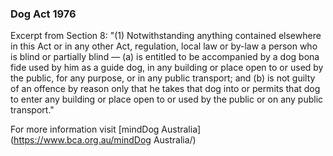### Dog Act 1976

Excerpt from Section 8:
"(1) Notwithstanding anything contained elsewhere in this Act or in any other Act, regulation, local law or by-law a person who is blind or partially blind — (a) is entitled to be accompanied by a dog bona fide used by him as a guide dog, in any building or place open to or used by the public, for any purpose, or in any public transport; and (b) is not guilty of an offence by reason only that he takes that dog into or permits that dog to enter any building or place open to or used by the public or on any public transport."

For more information visit [mindDog Australia](https://www.bca.org.au/mindDog Australia/)